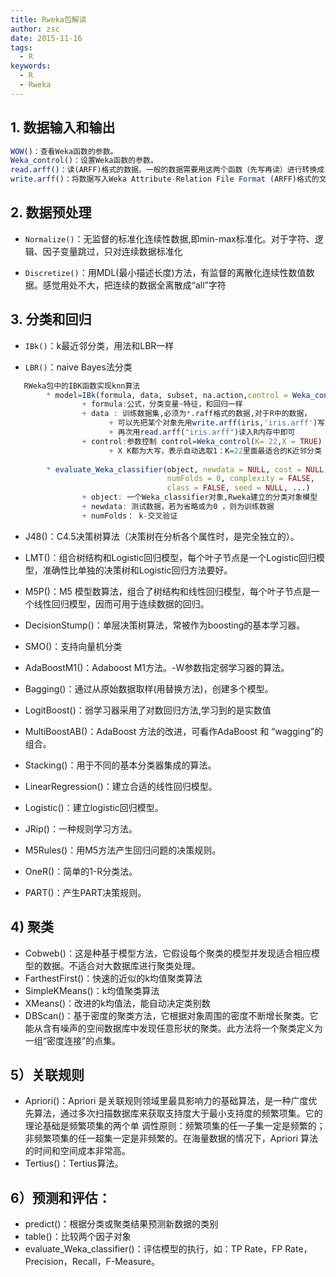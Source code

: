 ```yaml
---
title: Rweka包解读
author: zsc
date: 2015-11-16
tags:
  - R
keywords:
  - R
  - Rweka
---
```


## 1. 数据输入和输出
```R
WOW()：查看Weka函数的参数。
Weka_control()：设置Weka函数的参数。
read.arff()：读(ARFF)格式的数据。一般的数据需要用这两个函数（先写再读）进行转换成（arff）格式的数据
write.arff()：将数据写入Weka Attribute-Relation File Format (ARFF)格式的文件。
```
## 2. 数据预处理
- `Normalize()`：无监督的标准化连续性数据,即min-max标准化。对于字符、逻辑、因子变量跳过，只对连续数据标准化

- `Discretize()`：用MDL(最小描述长度)方法，有监督的离散化连续性数值数据。感觉用处不大，把连续的数据全离散成“all”字符


## 3. 分类和回归
-  `IBk()`：k最近邻分类，用法和LBR一样

-  `LBR()`：naive Bayes法分类

```R
   RWeka包中的IBK函数实现knn算法
        * model=IBk(formula, data, subset, na.action,control = Weka_control(), options = NULL)
                + formula:公式，分类变量~特征，和回归一样
                + data : 训练数据集,必须为*.raff格式的数据,对于R中的数据，
                      + 可以先把某个对象先用write.arff(iris,'iris.arff')写成raff文件格式
                      + 再次用read.arff("iris.arff")读入R内存中即可
                + control:参数控制 control=Weka_control(K= 22,X = TRUE) 
                      + X K都为大写，表示自动选取1：K=22里面最适合的K近邻分类 
             
        * evaluate_Weka_classifier(object, newdata = NULL, cost = NULL, 
                                   numFolds = 0, complexity = FALSE,
                                   class = FALSE, seed = NULL, ...)
                + object: 一个Weka_classifier对象,Rweka建立的分类对象模型
                + newdata: 测试数据，若为省略或为0 ，则为训练数据
                + numFolds： k-交叉验证
```

- 
  J48()：C4.5决策树算法（决策树在分析各个属性时，是完全独立的）。

- LMT()：组合树结构和Logistic回归模型，每个叶子节点是一个Logistic回归模型，准确性比单独的决策树和Logistic回归方法要好。
- M5P()：M5 模型数算法，组合了树结构和线性回归模型，每个叶子节点是一个线性回归模型，因而可用于连续数据的回归。
- DecisionStump()：单层决策树算法，常被作为boosting的基本学习器。
- SMO()：支持向量机分类
- AdaBoostM1()：Adaboost M1方法。-W参数指定弱学习器的算法。
- Bagging()：通过从原始数据取样(用替换方法)，创建多个模型。
- LogitBoost()：弱学习器采用了对数回归方法,学习到的是实数值
- MultiBoostAB()：AdaBoost 方法的改进，可看作AdaBoost 和 “wagging”的组合。
- Stacking()：用于不同的基本分类器集成的算法。
- LinearRegression()：建立合适的线性回归模型。
- Logistic()：建立logistic回归模型。
- JRip()：一种规则学习方法。
- M5Rules()：用M5方法产生回归问题的决策规则。
- OneR()：简单的1-R分类法。
- PART()：产生PART决策规则。

## 4) 聚类

- Cobweb()：这是种基于模型方法，它假设每个聚类的模型并发现适合相应模型的数据。不适合对大数据库进行聚类处理。
- FarthestFirst()：快速的近似的k均值聚类算法
- SimpleKMeans()：k均值聚类算法
- XMeans()：改进的k均值法，能自动决定类别数
- DBScan()：基于密度的聚类方法，它根据对象周围的密度不断增长聚类。它能从含有噪声的空间数据库中发现任意形状的聚类。此方法将一个聚类定义为一组“密度连接”的点集。

## 5）关联规则

- Apriori()：Apriori 是关联规则领域里最具影响力的基础算法，是一种广度优先算法，通过多次扫描数据库来获取支持度大于最小支持度的频繁项集。它的理论基础是频繁项集的两个单 调性原则：频繁项集的任一子集一定是频繁的；非频繁项集的任一超集一定是非频繁的。在海量数据的情况下，Apriori 算法的时间和空间成本非常高。
- Tertius()：Tertius算法。

## 6）预测和评估：

- predict()：根据分类或聚类结果预测新数据的类别
- table()：比较两个因子对象
- evaluate_Weka_classifier()：评估模型的执行，如：TP Rate，FP Rate，Precision，Recall，F-Measure。

   
